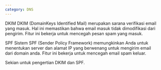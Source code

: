 ```yaml
---
category: DNS
---
```


DKIM
DKIM (DomainKeys Identified Mail) merupakan sarana verifikasi email yang masuk. Hal ini memastikan bahwa email masuk tidak dimodifikasi dari pengirim. Fitur ini bekerja untuk mencegah pesan spam yang masuk.

SPF
Sistem SPF (Sender Policy Framework) memungkinkan Anda untuk menentukan server dan alamat IP yang berwenang untuk mengirim email dari domain anda. Fitur ini bekerja untuk mencegah email spam keluar.

Sekian untuk pengertian DKIM dan SPF.
